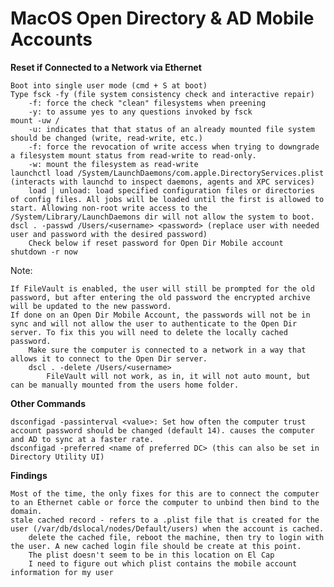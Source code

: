 # MacOS Open Directory & AD Mobile Accounts 

**Reset if Connected to a Network via Ethernet**

    Boot into single user mode (cmd + S at boot)
    Type fsck -fy (file system consistency check and interactive repair)
        -f: force the check "clean" filesystems when preening
        -y: to assume yes to any questions invoked by fsck
    mount -uw /
        -u: indicates that that status of an already mounted file system should be changed (write, read-write, etc.)
        -f: force the revocation of write access when trying to downgrade a filesystem mount status from read-write to read-only.
        -w: mount the filesystem as read-write
    launchctl load /System/LaunchDaemons/com.apple.DirectoryServices.plist (interacts with launchd to inspect daemons, agents and XPC services)
        load | unload: load specified configuration files or directories of config files. All jobs will be loaded until the first is allowed to start. Allowing non-root write access to the /System/Library/LaunchDaemons dir will not allow the system to boot.
    dscl . -passwd /Users/<username> <password> (replace user with needed user and password with the desired password)
        Check below if reset password for Open Dir Mobile account
    shutdown -r now

Note:

    If FileVault is enabled, the user will still be prompted for the old password, but after entering the old password the encrypted archive will be updated to the new password.
    If done on an Open Dir Mobile Account, the passwords will not be in sync and will not allow the user to authenticate to the Open Dir server. To fix this you will need to delete the locally cached password.
        Make sure the computer is connected to a network in a way that allows it to connect to the Open Dir server.
        dscl . -delete /Users/<username>
            FileVault will not work, as in, it will not auto mount, but can be manually mounted from the users home folder.

**Other Commands**

    dsconfigad -passinterval <value>: Set how often the computer trust account password should be changed (default 14). causes the computer and AD to sync at a faster rate.
    dsconfigad -preferred <name of preferred DC> (this can also be set in Directory Utility UI)

**Findings**

    Most of the time, the only fixes for this are to connect the computer to an Ethernet cable or force the computer to unbind then bind to the domain.
    stale cached record - refers to a .plist file that is created for the user (/var/db/dslocal/nodes/Default/users) when the account is cached.
        delete the cached file, reboot the machine, then try to login with the user. A new cached login file should be create at this point.
        The plist doesn't seem to be in this location on El Cap
        I need to figure out which plist contains the mobile account information for my user

